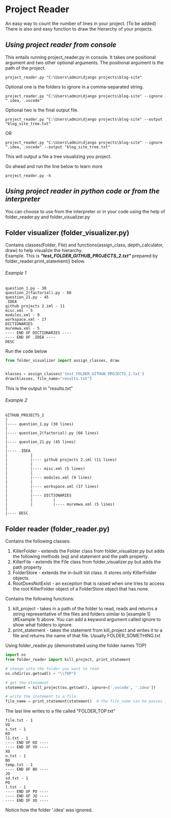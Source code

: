 # Project Reader
An easy way to count the number of lines in your project. (To be added) 
There is also and easy function to draw the hierarchy of your projects.

## _Using project reader from console_
This entails running project_reader.py in console. 
It takes one positional argument and two other optional arguments.
The positional argument is the path of the project.
```commandline
project_reader.py "C:\Users\admin\django projects\blog-site"
```
Optional one is the folders to ignore in a comma-separated string.
```commandline
project_reader.py "C:\Users\admin\django projects\blog-site" --ignore ".idea, .vscode"
```
Optional two is the final output file. 
```commandline
project_reader.py "C:\Users\admin\django projects\blog-site" --output "blog_site_tree.txt"
```
OR
```commandline
project_reader.py "C:\Users\admin\django projects\blog-site" --ignore ".idea, .vscode" --output "blog_site_tree.txt"
```

This will output a file a tree visualizing you project.


Go ahead and run the line below to learn more
```commandline
project_reader.py -h
``` 


## _Using project reader in python code or from the interpreter_
You can choose to use from the interpreter or in your code using the help of folder_reader.py and folder_visualizer.py
## Folder visualizer (folder_visualizer.py)
Contains classes(Folder, File) and functions(assign_class, depth_calculator, draw) to help visualize the hierarchy.  
Example. This is ___"test_FOLDER_GITHUB_PROJECTS_2.txt"___ prepared by folder_reader.print_statement() below.  
###### Example 1
```text
question_1.py - 38  
question_2(factorial).py - 66  
question_21.py - 45  
.IDEA  
github projects 2.iml - 11  
misc.xml - 5  
modules.xml - 9  
workspace.xml - 17  
DICTIONARIES  
muremwa.xml - 5  
---- END OF DICTIONARIES ----  
---- END OF .IDEA ----  
DESC   
```
Run the code below
```python
from folder_visualizer import assign_classes, draw


klasses = assign_classes('test_FOLDER_GITHUB_PROJECTS_2.txt')
draw(klasses, file_name="results.txt")

```
This is the output in "results.txt"
###### Example 2
```text
GITHUB_PROJECTS_2
|
|---- question_1.py (38 lines)
|
|---- question_2(factorial).py (66 lines)
|
|---- question_21.py (45 lines)
|
|---- .IDEA
|          |
|          |---- github projects 2.iml (11 lines)
|          |
|          |---- misc.xml (5 lines)
|          |
|          |---- modules.xml (9 lines)
|          |
|          |---- workspace.xml (17 lines)
|          |
|          |---- DICTIONARIES
|          |         |
|          |         |---- muremwa.xml (5 lines)
|
|---- DESC

```

## Folder reader (folder_reader.py)
Contains the following classes:  
 1. KillerFolder - extends the Folder class from folder_visualizer.py but adds the following methods (eq) and statement 
 and the path property.
 2. KillerFile - extends the File class from folder_visualizer.py but adds the path property
 3. FolderStore - extends the in-built list class. It stores only KillerFolder objects.
 4. RootDoesNotExist - an exception that is raised when one tries to access the root KillerFolder object of a 
 FolderStore object that has none.
 
 Contains the following functions:
 1. kill_project - takes in a path of the folder to read, reads and returns a string representative of the files and
  folders similar to [example 1](#Example 1) above. You can add a  keyword argument called ignore to show what folders 
  to ignore.
 2. print_statement - takes the statement from kill_project and writes it to a file and returns the name of that file. 
 Usually FOLDER_SOMETHING.txt
 
 Using folder_reader.py (demonstrated using the folder names TOP)
 ```python
import os
from folder_reader import kill_project, print_statement

# change into the folder you want to read
os.chdir(os.getcwd() + "\\TOP")

# get the statement
statement = kill_project(os.getcwd(), ignore=['.vscode', '.idea'])

# write the statement to a file
file_name = print_statement(statement)  # the file_name can be passes into folder_visualizer.assign_classes()

``` 

The last line writes to a file called "FOLDER_TOP.txt"
```text
file.txt - 1
VO
s.txt - 1
KO
l1.txt - 1
---- END OF KO ----
---- END OF VO ----
XO
n.txt - 1
BO
temp.txt - 1
---- END OF BO ----
JO
sd.txt - 1
PO
l.txt - 1
---- END OF PO ----
---- END OF JO ----
---- END OF XO ----
``` 
Notice how the folder '.idea' was ignored.